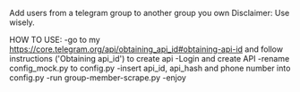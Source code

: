 Add users from a telegram group to another group you own
Disclaimer: Use wisely.

HOW TO USE:
-go to my https://core.telegram.org/api/obtaining_api_id#obtaining-api-id and follow instructions ('Obtaining api_id') to create api 
-Login and create API
-rename config_mock.py to config.py
-insert api_id, api_hash and phone number into config.py
-run group-member-scrape.py
-enjoy
